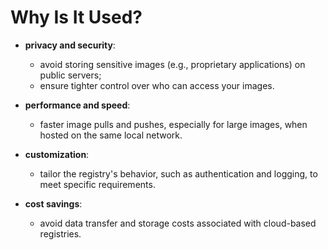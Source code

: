 # Why Is It Used? 

- **privacy and security**:
    - avoid storing sensitive images (e.g., proprietary applications) on public servers;
    - ensure tighter control over who can access your images.

- **performance and speed**:
    - faster image pulls and pushes, especially for large images, when hosted on the same local network.

- **customization**:
    - tailor the registry's behavior, such as authentication and logging, to meet specific requirements.


- **cost savings**:
    - avoid data transfer and storage costs associated with cloud-based registries.
